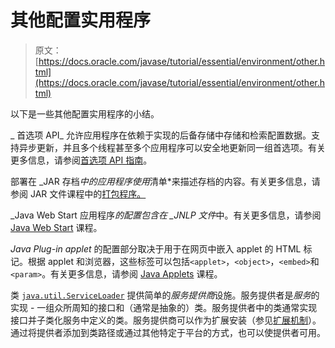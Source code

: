 # 其他配置实用程序

> 原文： [https://docs.oracle.com/javase/tutorial/essential/environment/other.html](https://docs.oracle.com/javase/tutorial/essential/environment/other.html)

以下是一些其他配置实用程序的小结。

_ 首选项 API_ 允许应用程序在依赖于实现的后备存储中存储和检索配置数据。支持异步更新，并且多个线程甚至多个应用程序可以安全地更新同一组首选项。有关更多信息，请参阅[首选项 API 指南](https://docs.oracle.com/javase/8/docs/technotes/guides/preferences/index.html)。

部署在 _JAR 存档*中的应用程序使用*清单*来描述存档的内容。有关更多信息，请参阅 JAR 文件课程中的[打包程序。](../../deployment/jar/index.html)

_Java Web Start 应用程序*的配置包含在 _JNLP 文件*中。有关更多信息，请参阅 [Java Web Start](../../deployment/webstart/index.html) 课程。

_Java Plug-in applet_ 的配置部分取决于用于在网页中嵌入 applet 的 HTML 标记。根据 applet 和浏览器，这些标签可以包括`<applet>`，`<object>`，`<embed>`和`<param>`。有关更多信息，请参阅 [Java Applets](../../deployment/applet/index.html) 课程。

类 [`java.util.ServiceLoader`](https://docs.oracle.com/javase/8/docs/api/java/util/ServiceLoader.html) 提供简单的*服务提供商*设施。服务提供者是*服务*的实现 - 一组众所周知的接口和（通常是抽象的）类。服务提供者中的类通常实现接口并子类化服务中定义的类。服务提供商可以作为扩展安装（参见[扩展机制](../../ext/index.html)）。通过将提供者添加到类路径或通过其他特定于平台的方式，也可以使提供者可用。